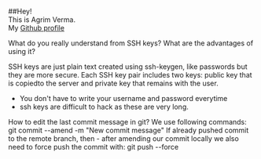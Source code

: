 ##Hey! <br>
This is Agrim Verma. <br>
My <a href="https://github.com/AgrimVerma">Github profile</a>

What do you really understand from SSH keys? What are the advantages of using it?

SSH keys are just plain text created using ssh-keygen, like passwords but they are more secure. Each SSH key pair includes two keys: public key that is copiedto the server and private key that remains with the user.
- You don't have to write your username and password everytime
- ssh keys are difficult to hack as these are very long.

How to edit the last commit message in git?
We use following commands:
git commit --amend -m "New commit message"
If already pushed commit to the remote branch, then - after amending our commit locally we also need to force push the commit with:
git push <remote> <branch> --force
